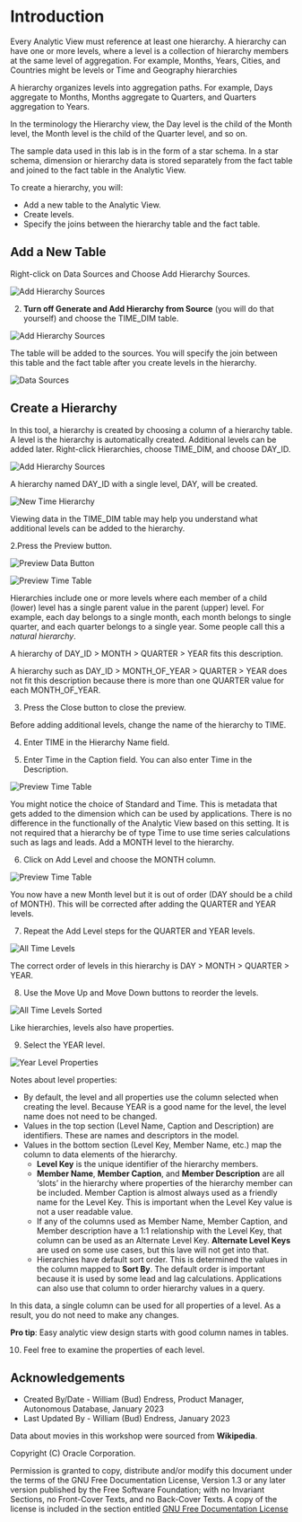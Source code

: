 # Introduction

Every Analytic View must reference at least one hierarchy.  A hierarchy can have one or more levels, where a level is a collection of hierarchy members at the same level of aggregation. For example, Months, Years, Cities, and Countries might be levels or Time and Geography hierarchies

A hierarchy organizes levels into aggregation paths. For example, Days aggregate to Months, Months aggregate to Quarters, and Quarters aggregation to Years.

In the terminology the Hierarchy view, the Day level is the child of the Month level, the Month level is the child of the Quarter level, and so on.

The sample data used in this lab is in the form of a star schema. In a star schema, dimension or hierarchy data is stored separately from the fact table and joined to the fact table in the Analytic View.

To create a hierarchy, you will:

- Add a new table to the Analytic View.
- Create levels.
- Specify the joins between the hierarchy table and the fact table.

## Add a New Table
Right-click on Data Sources and Choose Add Hierarchy Sources.

![Add Hierarchy Sources](images/7-add-hierarchy-sources-1.png)

2. **Turn off Generate and Add Hierarchy from Source** (you will do that yourself) and choose the TIME_DIM table.

![Add Hierarchy Sources](images/7-add-time-dim-hier-source.png)

The table will be added to the sources.  You will specify the join between this table and the fact table after you create levels in the hierarchy.

![Data Sources](images/7-data-sources.png)

## Create a Hierarchy

In this tool, a hierarchy is created by choosing a column of a hierarchy table. A level is the hierarchy is automatically created. Additional levels can be added later.
Right-click Hierarchies, choose TIME_DIM, and choose DAY_ID.

![Add Hierarchy Sources](images/7-add-time-hierarchy.png)

A hierarchy named DAY_ID with a single level, DAY, will be created.

![New Time Hierarchy](images/7-new-time_hierarchy.png)

Viewing data in the TIME_DIM table may help you understand what additional levels can be added to the hierarchy.

2.Press the Preview button.

![Preview Data Button](images/7-preview-data-button.png)

![Preview Time Table](images/7-preview-time_table_.png)

Hierarchies include one or more levels where each member of a child (lower) level has a single parent value in the parent (upper) level. For example, each day belongs to a single month, each month belongs to single quarter, and each quarter belongs to a single year. Some people call this a *natural hierarchy*.

A hierarchy of DAY_ID > MONTH > QUARTER > YEAR fits this description.

A hierarchy such as DAY_ID > MONTH_OF_YEAR > QUARTER > YEAR does not fit this description because there is more than one QUARTER value for each MONTH_OF_YEAR.

3. Press the Close button to close the preview.

Before adding additional levels, change the name of the hierarchy to TIME.

4. Enter TIME in the Hierarchy Name field.

5. Enter Time in the Caption field.  You can also enter Time in the Description.

![Preview Time Table](images/7-time-hier-names.png)

You might notice the choice of Standard and Time. This is metadata that gets added to the dimension which can be used by applications. There is no difference in the functionally of the Analytic View based on this setting. It is not required that a hierarchy be of type Time to use time series calculations such as lags and leads.
Add a MONTH level to the hierarchy.

6.	Click on Add Level and choose the MONTH column.
 
![Preview Time Table](images/7-add-month-level.png)

You now have a new Month level but it is out of order (DAY should be a child of MONTH). This will be corrected after adding the QUARTER and YEAR levels.

7.	Repeat the Add Level steps for the QUARTER and YEAR levels.

![All Time Levels](images/7-all-time-levels.png)

 The correct order of levels in this hierarchy is DAY > MONTH > QUARTER > YEAR.

8.	Use the Move Up and Move Down buttons to reorder the levels.

![All Time Levels Sorted](images/7-all-time-levels-sorted.png)

Like hierarchies, levels also have properties.

9.	Select the YEAR level.

![Year Level Properties](images/7-year-level-properties.png)

Notes about level properties:

- By default, the level and all properties use the column selected when creating the level.  Because YEAR is a good name for the level, the level name does not need to be changed.
- Values in the top section (Level Name, Caption and Description) are identifiers. These are names and descriptors in the model.
- Values in the bottom section (Level Key, Member Name, etc.) map the column to data elements of the hierarchy.
    - **Level Key** is the unique identifier of the hierarchy members.
    - **Member Name**, **Member Caption**, and **Member Description** are all ‘slots’ in the hierarchy where properties of the hierarchy member can be included. Member Caption is almost always used as a friendly name for the Level Key. This is important when the Level Key value is not a user readable value.
    - If any of the columns used as Member Name, Member Caption, and Member description have a 1:1 relationship with the Level Key, that column can be used as an Alternate Level Key.  **Alternate Level Keys** are used on some use cases, but this lave will not get into that.
    - Hierarchies have default sort order. This is determined the values in the column mapped to **Sort By**.  The default order is important because it is used by some lead and lag calculations.  Applications can also use that column to order hierarchy values in a query.

In this data, a single column can be used for all properties of a level. As a result, you do not need to make any changes.

**Pro tip**:  Easy analytic view design starts with good column names in tables.

10.	Feel free to examine the properties of each level.

## Acknowledgements

- Created By/Date - William (Bud) Endress, Product Manager, Autonomous Database, January 2023
- Last Updated By - William (Bud) Endress, January 2023

Data about movies in this workshop were sourced from **Wikipedia**.

Copyright (C)  Oracle Corporation.

Permission is granted to copy, distribute and/or modify this document
under the terms of the GNU Free Documentation License, Version 1.3
or any later version published by the Free Software Foundation;
with no Invariant Sections, no Front-Cover Texts, and no Back-Cover Texts.
A copy of the license is included in the section entitled [GNU Free Documentation License](files/gnu-free-documentation-license.txt)